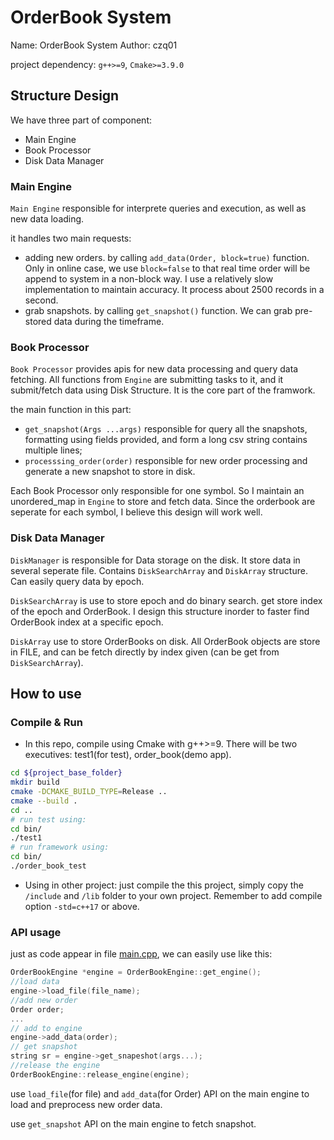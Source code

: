 # OrderBook System

Name: OrderBook System
Author: czq01

project dependency: `g++>=9`, `Cmake>=3.9.0`

## Structure Design

We have three part of component:
- Main Engine
- Book Processor
- Disk Data Manager

### Main Engine

`Main Engine` responsible for interprete queries and execution, as well as new data loading.

it handles two main requests:
- adding new orders.  by calling `add_data(Order, block=true)` function. Only in online case, we use `block=false` to that real time order will be append to system in a non-block way. I use a relatively slow implementation to maintain accuracy. It process about 2500 records in a second.
- grab snapshots.  by calling `get_snapshot()` function. We can grab pre-stored data during the timeframe.

### Book Processor

`Book Processor` provides apis for new data processing and query data fetching. All functions from `Engine` are submitting tasks to it, and it submit/fetch data using Disk Structure. It is the core part of the framwork.

the main function in this part:
- `get_snapshot(Args ...args)` responsible for query all the snapshots, formatting using fields provided, and form a long csv string contains multiple lines;
- `processsing_order(order)` responsible for new order processing and generate a new snapshot to store in disk.

Each Book Processor only responsible for one symbol. So I maintain an unordered_map in `Engine` to store and fetch data. Since the orderbook are seperate for each symbol, I believe this design will work well.

### Disk Data Manager

`DiskManager` is responsible for Data storage on the disk. It store data in several seperate file. Contains `DiskSearchArray` and `DiskArray` structure. Can easily query data by epoch.

`DiskSearchArray` is use to store epoch and do binary search. get store index of the epoch and OrderBook. I design this structure inorder to faster find OrderBook index at a specific epoch.

`DiskArray` use to store OrderBooks on disk. All OrderBook objects are store in FILE, and can be fetch directly by index given (can be get from `DiskSearchArray`).

## How to use

### Compile & Run

- In this repo, compile using Cmake with g++>=9. There will be two executives: test1(for test), order_book(demo app).

```bash
cd ${project_base_folder}
mkdir build
cmake -DCMAKE_BUILD_TYPE=Release ..
cmake --build .
cd ..
# run test using:
cd bin/
./test1
# run framework using:
cd bin/
./order_book_test
```

- Using in other project: just compile the this project, simply copy the `/include` and `/lib` folder to your own project. Remember to add compile option `-std=c++17` or above.


### API usage

just as code appear in file [main.cpp](main.cpp), we can easily use like this:

```cpp
OrderBookEngine *engine = OrderBookEngine::get_engine();
//load data
engine->load_file(file_name);
//add new order
Order order;
...
// add to engine
engine->add_data(order);
// get snapshot
string sr = engine->get_snapeshot(args...);
//release the engine
OrderBookEngine::release_engine(engine);
```

use `load_file`(for file) and `add_data`(for Order) API on the main engine to load and preprocess new order data.

use `get_snapshot` API on the main engine to fetch snapshot.


